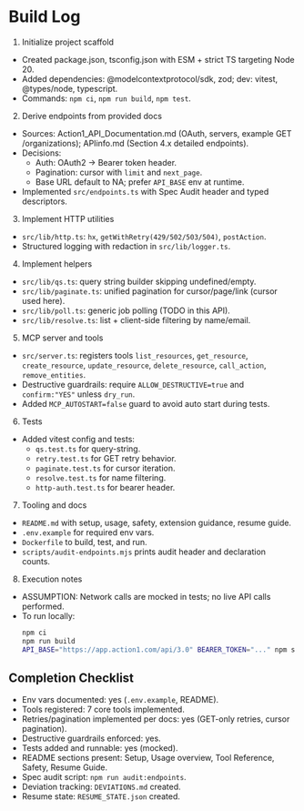 # Build Log

1) Initialize project scaffold
- Created package.json, tsconfig.json with ESM + strict TS targeting Node 20.
- Added dependencies: @modelcontextprotocol/sdk, zod; dev: vitest, @types/node, typescript.
- Commands: `npm ci`, `npm run build`, `npm test`.

2) Derive endpoints from provided docs
- Sources: Action1_API_Documentation.md (OAuth, servers, example GET /organizations); APIinfo.md (Section 4.x detailed endpoints).
- Decisions:
  - Auth: OAuth2 → Bearer token header.
  - Pagination: cursor with `limit` and `next_page`.
  - Base URL default to NA; prefer `API_BASE` env at runtime.
- Implemented `src/endpoints.ts` with Spec Audit header and typed descriptors.

3) Implement HTTP utilities
- `src/lib/http.ts`: `hx`, `getWithRetry(429/502/503/504)`, `postAction`.
- Structured logging with redaction in `src/lib/logger.ts`.

4) Implement helpers
- `src/lib/qs.ts`: query string builder skipping undefined/empty.
- `src/lib/paginate.ts`: unified pagination for cursor/page/link (cursor used here).
- `src/lib/poll.ts`: generic job polling (TODO in this API).
- `src/lib/resolve.ts`: list + client-side filtering by name/email.

5) MCP server and tools
- `src/server.ts`: registers tools `list_resources`, `get_resource`, `create_resource`, `update_resource`, `delete_resource`, `call_action`, `remove_entities`.
- Destructive guardrails: require `ALLOW_DESTRUCTIVE=true` and `confirm:"YES"` unless `dry_run`.
- Added `MCP_AUTOSTART=false` guard to avoid auto start during tests.

6) Tests
- Added vitest config and tests:
  - `qs.test.ts` for query-string.
  - `retry.test.ts` for GET retry behavior.
  - `paginate.test.ts` for cursor iteration.
  - `resolve.test.ts` for name filtering.
  - `http-auth.test.ts` for bearer header.

7) Tooling and docs
- `README.md` with setup, usage, safety, extension guidance, resume guide.
- `.env.example` for required env vars.
- `Dockerfile` to build, test, and run.
- `scripts/audit-endpoints.mjs` prints audit header and declaration counts.

8) Execution notes
- ASSUMPTION: Network calls are mocked in tests; no live API calls performed.
- To run locally:
  ```bash
  npm ci
  npm run build
  API_BASE="https://app.action1.com/api/3.0" BEARER_TOKEN="..." npm start
  ```

## Completion Checklist
- Env vars documented: yes (`.env.example`, README).
- Tools registered: 7 core tools implemented.
- Retries/pagination implemented per docs: yes (GET-only retries, cursor pagination).
- Destructive guardrails enforced: yes.
- Tests added and runnable: yes (mocked).
- README sections present: Setup, Usage overview, Tool Reference, Safety, Resume Guide.
- Spec audit script: `npm run audit:endpoints`.
- Deviation tracking: `DEVIATIONS.md` created.
- Resume state: `RESUME_STATE.json` created.


